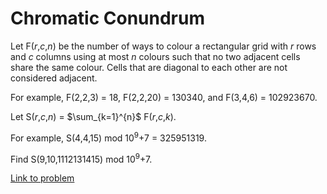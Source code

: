 # Chromatic Conundrum

<p>Let F(<var>r</var>,<var>c</var>,<var>n</var>) be the number of ways to colour a rectangular grid with <var>r</var> rows and <var>c</var> columns using at most <var>n</var> colours such that no two adjacent cells share the same colour. Cells that are diagonal to each other are not considered adjacent.</p>

<p>For example, F(2,2,3) = 18, F(2,2,20) = 130340, and F(3,4,6) = 102923670.</p>

<p>Let S(<var>r</var>,<var>c</var>,<var>n</var>) = $\sum_{k=1}^{n}$ F(<var>r</var>,<var>c</var>,<var>k</var>).</p>

<p>For example, S(4,4,15) mod 10<sup>9</sup>+7 = 325951319.</p>

<p>Find S(9,10,1112131415) mod 10<sup>9</sup>+7.</p>

[Link to problem](https://projecteuler.net/problem=544)

